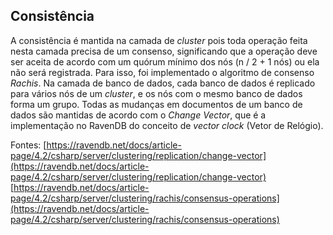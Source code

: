 
## Consistência
A consistência é mantida na camada de *cluster* pois toda operação feita nesta camada precisa de um consenso, significando que a operação deve ser aceita de acordo com um quórum mínimo dos nós (n / 2  + 1 nós) ou ela não será registrada. Para isso, foi implementado o algoritmo de consenso *Rachis*.  Na camada de banco de dados,  cada banco de dados é replicado para vários nós de um *cluster*, e os nós com o mesmo banco de dados forma um grupo. Todas as mudanças em documentos de um banco de dados são mantidas de acordo com o *Change Vector*, que é a implementação no RavenDB do conceito de *vector clock* (Vetor de Relógio).

Fontes: [https://ravendb.net/docs/article-page/4.2/csharp/server/clustering/replication/change-vector](https://ravendb.net/docs/article-page/4.2/csharp/server/clustering/replication/change-vector)
[https://ravendb.net/docs/article-page/4.2/csharp/server/clustering/rachis/consensus-operations](https://ravendb.net/docs/article-page/4.2/csharp/server/clustering/rachis/consensus-operations)
<!--stackedit_data:
eyJoaXN0b3J5IjpbMTgzMjk4MTIzNiwtMTUyOTMyMDQ5MSwtNz
gzMDUxMTMzLDIwNDEwMjExNTQsLTEyMjkwOTk4NDYsLTE0OTE1
OTQzNDAsLTQ2Nzg5NDUsLTE2MTAxMDYyNSwtMTQ5MTUxNjAzOS
wtMTY4MDY5MjI2NiwxNzgzNTExNjI4LC03NzgxMzM4ODQsLTI4
NzAwMzE3NF19
-->